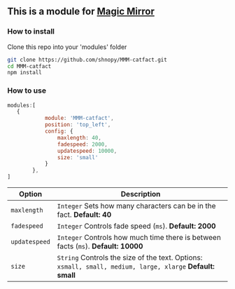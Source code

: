 ## This is a module for [Magic Mirror](https://github.com/MichMich/MagicMirror)
### How to install
Clone this repo into your 'modules' folder

```bash
git clone https://github.com/shnopy/MMM-catfact.git
cd MMM-catfact
npm install
```

### How to use

```javascript
modules:[
   {
			module: 'MMM-catfact',
			position: 'top_left',
			config: {
				maxlength: 40,
				fadespeed: 2000,
				updatespeed: 10000,
				size: 'small'
			}
		},
]
```

|Option|Description|
|---|---|
|`maxlength`|`Integer` Sets how many characters can be in the fact. **Default: 40**|
|`fadespeed`|`Integer` Controls fade speed (`ms`). **Default: 2000**|
|`updatespeed`|`Integer` Controls how much time there is between facts (`ms`). **Default: 10000**|
|`size`|`String` Controls the size of the text. Options: ``xsmall, small, medium, large, xlarge`` **Default: small**|
